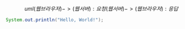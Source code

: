 $$uml
(웹 브라우저) -> (웹 서버) : 요청
(웹 서버) -> (웹 브라우저) : 응답
$$

```java
System.out.println("Hello, World!");
```